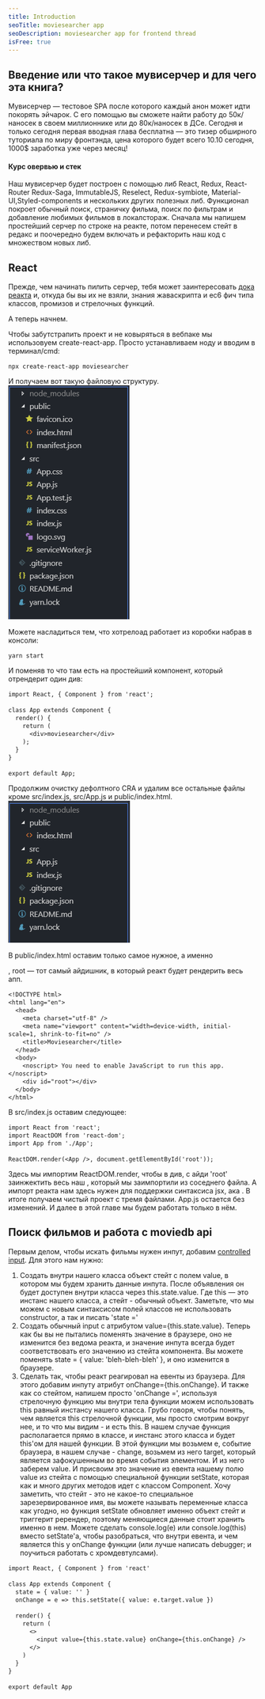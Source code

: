 ```yaml
---
title: Introduction
seoTitle: moviesearcher app
seoDescription: moviesearcher app for frontend thread
isFree: true
---
```


## Введение или что такое мувисерчер и для чего эта книга?

Мувисерчер — тестовое SPA после которого каждый анон может идти покорять эйчарок. С его помощью вы сможете найти работу до 50к/наносек в своем миллионнике или до 80к/наносек в ДСе. Сегодня и только сегодня первая вводная глава бесплатна — это тизер обширного туториала по миру фронтэнда, цена которого будет всего 10$. 10$ сегодня, 1000\$ заработка уже через месяц!

#### Курс овервью и стек

Наш мувисерчер будет построен с помощью либ React, Redux, React-Router Redux-Saga, ImmutableJS, Reselect, Redux-symbiote, Material-UI,Styled-components и нескольких других полезных либ. Функционал покроет обычный поиск, страничку фильма, поиск по фильтрам и добавление любимых фильмов в локалстораж. Сначала мы напишем простейший серчер по строке на реакте, потом перенесем стейт в редакс и поочередно будем включать и рефакторить наш код с множеством новых либ.

## React

Прежде, чем начинать пилить серчер, тебя может заинтересовать [дока реакта](https://reactjs.org/docs/getting-started.html) и, откуда бы вы их не взяли, знания жаваскрипта и ес6 фич типа классов, промизов и стрелочных функций.

А теперь начнем.

Чтобы забутстрапить проект и не ковыряться в вебпаке мы использовуем create-react-app. Просто устанавливаем ноду и вводим в терминал/cmd:

```
npx create-react-app moviesearcher
```

И получаем вот такую файловую структуру.
![Пикча структуры](https://raw.githubusercontent.com/Fivapr/Movie-Searcher-Book/master/cra-file-structure.png)

Можете насладиться тем, что хотрелоад работает из коробки набрав в консоли:

```
yarn start
```

И поменяв то что там есть на простейший компонент, который отрендерит один див:

```
import React, { Component } from 'react';

class App extends Component {
  render() {
    return (
      <div>moviesearcher</div>
    );
  }
}

export default App;
```

Продолжим очистку дефолтного CRA и удалим все остальные файлы кроме src/index.js, src/App.js и public/index.html.
![Пикча структуры](https://raw.githubusercontent.com/Fivapr/Movie-Searcher-Book/master/clean-file-structure.png)

В public/index.html оставим только самое нужное, а именно <div id="root"></div>, root — тот самый айдишник, в который реакт будет рендерить весь апп.

```
<!DOCTYPE html>
<html lang="en">
  <head>
    <meta charset="utf-8" />
    <meta name="viewport" content="width=device-width, initial-scale=1, shrink-to-fit=no" />
    <title>Moviesearcher</title>
  </head>
  <body>
    <noscript> You need to enable JavaScript to run this app. </noscript>
    <div id="root"></div>
  </body>
</html>
```

В src/index.js оставим следующее:

```
import React from 'react';
import ReactDOM from 'react-dom';
import App from './App';

ReactDOM.render(<App />, document.getElementById('root'));
```

Здесь мы импортим ReactDOM.render, чтобы в див, с айди 'root' заинжектить весь наш <App />, который мы заимпортили из соседнего файла. А импорт реакта нам здесь нужен для поддержки синтаксиса jsx, ака <App />. В итоге получаем чистый проект с тремя файлами. App.js остается без изменений. И далее в этой главе мы будем работать только в нём.

## Поиск фильмов и работа с moviedb api

Первым делом, чтобы искать фильмы нужен инпут, добавим [controlled input](https://reactjs.org/docs/getting-started.html).
Для этого нам нужно:

1. Создать внутри нашего класса объект стейт с полем value, в котором мы будем хранить данные инпута. После объявления он будет доступен внутри класса через this.state.value. Где this — это инстанс нашего класса, а стейт - обычный объект. Заметьте, что мы можем с новым синтаксисом полей классов не использовать constructor, а так и писать 'state ='
2. Создать обычный input c атрибутом value={this.state.value}. Теперь как бы вы не пытались поменять значение в браузере, оно не изменится без ведома реакта, и значение инпута всегда будет соответствовать его значению из стейта компонента. Вы можете поменять state = { value: 'bleh-bleh-bleh' }, и оно изменится в браузере.
3. Сделать так, чтобы реакт реагировал на евенты из браузера. Для этого добавим инпуту атрибут onChange={this.onChange}. И также как со стейтом, напишем просто 'onChange =', используя стрелочную функцию мы внутри тела функции можем использовать this равный инстансу нашего класса. Грубо говоря, чтобы понять, чем является this стрелочной функции, мы просто смотрим вокруг нее, и то что мы видим - и есть this. В нашем случае функция располагается прямо в классе, и инстанс этого класса и будет this'ом для нашей функции.
   В этой функции мы возьмем e, событие браузера, в нашем случае - change, возьмем из него target, который является зафокушенным во время события элементом. И из него заберем value. И присвоим это значение из евента нашему полю value из стейта с помощью специальной функции setState, которая как и много других методов идет с классом Component. Хочу заметить, что стейт - это не какое-то специальное зарезервированное имя, вы можете называть переменные класса как угодно, но функция setState обновляет именно объект стейт и триггерит ререндер, поэтому меняющиеся данные стоит хранить именно в нем.
   Можете сделать console.log(e) или console.log(this) вместо setState'а, чтобы разобраться, что внутри евента, и чем является this у onChange функции (или лучше написать debugger; и поучиться работать с хромдевтулсами).

```
import React, { Component } from 'react'

class App extends Component {
  state = { value: '' }
  onChange = e => this.setState({ value: e.target.value })

  render() {
    return (
      <>
        <input value={this.state.value} onChange={this.onChange} />
      </>
    )
  }
}

export default App

```
